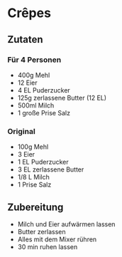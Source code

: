 # Crêpes

## Zutaten

### Für 4 Personen

* 400g Mehl
* 12 Eier
* 4 EL Puderzucker
* 125g zerlassene Butter (12 EL)
* 500ml Milch
* 1 große Prise Salz

### Original

* 100g Mehl
* 3 Eier
* 1 EL Puderzucker
* 3 EL zerlassene Butter
* 1/8 L Milch
* 1 Prise Salz

## Zubereitung

* Milch und Eier aufwärmen lassen
* Butter zerlassen
* Alles mit dem Mixer rühren
* 30 min ruhen lassen
